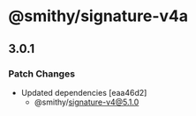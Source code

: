 # @smithy/signature-v4a

## 3.0.1

### Patch Changes

- Updated dependencies [eaa46d2]
  - @smithy/signature-v4@5.1.0

